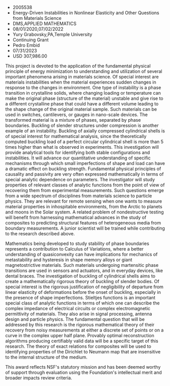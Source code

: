 
* 2005538
* Energy-Driven Instabilities in Nonlinear Elasticity and Other Questions from Materials Science
* DMS,APPLIED MATHEMATICS
* 08/01/2020,07/02/2022
* Yury Grabovsky,PA,Temple University
* Continuing Grant
* Pedro Embid
* 07/31/2023
* USD 307,986.00

This project is devoted to the application of the fundamental physical principle
of energy minimization to understanding and utilization of several important
phenomena arising in materials science. Of special interest are materials
instabilities when the material experiences sudden changes in response to the
changes in environment. One type of instability is a phase transition in
crystalline solids, where changing loading or temperature can make the original
phase (structure of the material) unstable and give rise to a different
crystalline phase that could have a different volume leading to the shape change
of the original material sample. Such materials can be used in switches,
cantilevers, or gauges in nano-scale devices. The transformed material is a
mixture of phases, separated by phase boundaries. Buckling of slender structures
under compression is another example of an instability. Buckling of axially
compressed cylindrical shells is of special interest for mathematical analysis,
since the theoretically computed buckling load of a perfect circular cylindrical
shell is more than 5 times higher than what is observed in experiments. This
investigation will provide analytical tools for identifying both stable
configurations and instabilities. It will advance our quantitative understanding
of specific mechanisms through which small imperfections of shape and load can
have a dramatic effect on buckling strength. Fundamental physical principles of
causality and passivity are very often expressed mathematically in terms of
special analytic dependence on parameters. The investigator will study
properties of relevant classes of analytic functions from the point of view of
recovering them from experimental measurements. Such questions emerge from a
wide spectrum of disciplines from materials science to particle physics. They
are relevant for remote sensing when one wants to measure material properties in
inhospitable environments, from the Arctic to planets and moons in the Solar
system. A related problem of nondestructive testing will benefit from harnessing
mathematical advances in the study of composites to predicting structural
features of heterogeneous media from boundary measurements. A junior scientist
will be trained while contributing to the research described above.

Mathematics being developed to study stability of phase boundaries represents a
contribution to Calculus of Variations, where a better understanding of
quasiconvexity can have implications for mechanics of metastability and
hysteresis in shape memory alloys or giant magnetostrictive materials. Such
materials undergoing martensitic phase transitions are used in sensors and
actuators, and in everyday devices, like dental braces. The investigation of
buckling of cylindrical shells aims to create a mathematically rigorous theory
of buckling of slender bodies. Of special interest is the rigorous justification
of negligibility of departure from linear elasticity of deformations before the
onset of buckling, especially in the presence of shape imperfections. Stieltjes
functions is an important special class of analytic functions in terms of which
one can describe the complex impedance of electrical circuits or complex
electromagnetic permittivity of materials. They also arise in signal processing,
antenna design and particle physics. The fundamental question that will be
addressed by this research is the rigorous mathematical theory of their recovery
from noisy measurements at either a discrete set of points or on a curve in the
complex upper half plane. Provably optimal reconstruction algorithms producing
certifiably valid data will be a specific target of this research. The theory of
exact relations for composites will be used to identifying properties of the
Dirichlet to Neumann map that are insensitive to the internal structure of the
medium.

This award reflects NSF's statutory mission and has been deemed worthy of
support through evaluation using the Foundation's intellectual merit and broader
impacts review criteria.

